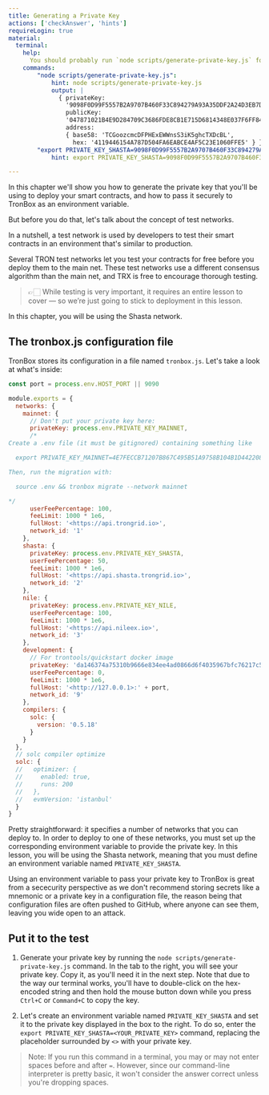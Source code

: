 ```yaml
---
title: Generating a Private Key
actions: ['checkAnswer', 'hints']
requireLogin: true
material:
  terminal:
    help:
      You should probably run `node scripts/generate-private-key.js` followed by `export PRIVATE_KEY_SHASTA=9098F0D99F5557B2A9707B460F33C894279A93A35DDF2A24D3EB7DD66D6406BF`.
    commands:
        "node scripts/generate-private-key.js":
            hint: node scripts/generate-private-key.js
            output: |
              { privateKey:
                '9098F0D99F5557B2A9707B460F33C894279A93A35DDF2A24D3EB7DD66D6406BF',
                publicKey:
                '047871021B4E9D284709C3686FDE8CB1E715D6814348E037F6FF8462916871961AD8F0BF5980ACB2105AD1369A0CE7AA88391B51112CA027983851B5A77394B455',
                address:
                { base58: 'TCGoozcmcDFPHExEWWnsS3iK5ghcTXDcBL',
                  hex: '4119446154A787D504FA6EABCE4AF5C23E1060FFE5' } }
        "export PRIVATE_KEY_SHASTA=9098F0D99F5557B2A9707B460F33C894279A93A35DDF2A24D3EB7DD66D6406BF":
            hint: export PRIVATE_KEY_SHASTA=9098F0D99F5557B2A9707B460F33C894279A93A35DDF2A24D3EB7DD66D6406BF

---
```


In this chapter we'll show you how to generate the private key that you'll be using to deploy your smart contracts, and how to pass it securely to TronBox as an environment variable.

But before you do that, let's talk about the concept of test networks.

In a nutshell, a test network is used by developers to test their smart contracts in an environment that's similar to production.

Several TRON test networks let you test your contracts for free before you deploy them to the main net. These test networks use a different consensus algorithm than the main net, and TRX is free to encourage thorough testing.

> 👉🏻 While testing is very important, it requires an entire lesson to cover — so we’re just going to stick to deployment in this lesson.


In this chapter, you will be using the Shasta network.

## The tronbox.js configuration file

TronBox stores its configuration in a file named `tronbox.js`. Let's take a look at what's inside:

```js
const port = process.env.HOST_PORT || 9090

module.exports = {
  networks: {
    mainnet: {
      // Don't put your private key here:
      privateKey: process.env.PRIVATE_KEY_MAINNET,
      /*
Create a .env file (it must be gitignored) containing something like

  export PRIVATE_KEY_MAINNET=4E7FECCB71207B867C495B51A9758B104B1D4422088A87F4978BE64636656243

Then, run the migration with:

  source .env && tronbox migrate --network mainnet

*/
      userFeePercentage: 100,
      feeLimit: 1000 * 1e6,
      fullHost: '<https://api.trongrid.io>',
      network_id: '1'
    },
    shasta: {
      privateKey: process.env.PRIVATE_KEY_SHASTA,
      userFeePercentage: 50,
      feeLimit: 1000 * 1e6,
      fullHost: '<https://api.shasta.trongrid.io>',
      network_id: '2'
    },
    nile: {
      privateKey: process.env.PRIVATE_KEY_NILE,
      userFeePercentage: 100,
      feeLimit: 1000 * 1e6,
      fullHost: '<https://api.nileex.io>',
      network_id: '3'
    },
    development: {
      // For trontools/quickstart docker image
      privateKey: 'da146374a75310b9666e834ee4ad0866d6f4035967bfc76217c5a495fff9f0d0',
      userFeePercentage: 0,
      feeLimit: 1000 * 1e6,
      fullHost: '<http://127.0.0.1>:' + port,
      network_id: '9'
    },
    compilers: {
      solc: {
        version: '0.5.18'
      }
    }
  },
  // solc compiler optimize
  solc: {
  //   optimizer: {
  //     enabled: true,
  //     runs: 200
  //   },
  //   evmVersion: 'istanbul'
  }
}
```

Pretty straightforward: it specifies a number of networks that you can deploy to. In order to deploy to one of these networks, you must set up the corresponding environment variable to provide the private key. In this lesson, you will be using the Shasta network, meaning that you must define an environment variable named `PRIVATE_KEY_SHASTA`.

Using an environment variable to pass your private key to TronBox is great from a sececurity perspective as we don't recommend storing secrets like a mnemonic or a private key in a configuration file, the reason being that configuration files are often pushed to GitHub, where anyone can see them, leaving you wide open to an attack.

## Put it to the test

1. Generate your private key by running the `node scripts/generate-private-key.js` command. In the tab to the right, you will see your private key. Copy it, as you'll need it in the next step. Note that due to the way our terminal works, you'll have to double-click on the hex-encoded string and then hold the mouse button down while you press `Ctrl+C` or `Command+C` to copy the key.

2. Let's create an environment variable named `PRIVATE_KEY_SHASTA` and set it to the private key displayed in the box to the right. To do so, enter the `export PRIVATE_KEY_SHASTA=<YOUR_PRIVATE_KEY>` command, replacing  the placeholder surrounded by `<>` with your private key.

>Note: If you run this command in a terminal, you may or may not enter spaces before and after `=`. However, since our command-line interpreter is pretty basic, it won't consider the answer correct unless you're dropping spaces.
